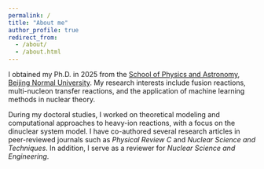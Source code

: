 ```yaml
---
permalink: /
title: "About me"
author_profile: true
redirect_from: 
  - /about/
  - /about.html
---
```

I obtained my Ph.D. in 2025 from the [School of Physics and Astronomy](https://physics.bnu.edu.cn/), [Beijing Normal University](https://www.bnu.edu.cn/). My research interests include fusion reactions, multi-nucleon transfer reactions, and the application of machine learning methods in nuclear theory.

During my doctoral studies, I worked on theoretical modeling and computational approaches to heavy-ion reactions, with a focus on the dinuclear system model. I have co-authored several research articles in peer-reviewed journals such as *Physical Review C* and *Nuclear Science and Techniques*. In addition, I serve as a reviewer for *Nuclear Science and Engineering*.
